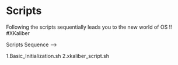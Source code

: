 # Scripts
Following the scripts sequentially leads you to the new world of OS !! #XKaliber


Scripts Sequence -->

1.Basic_Initialization.sh
2.xkaliber_script.sh
